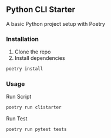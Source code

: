 ## Python CLI Starter
A basic Python project setup with Poetry

### Installation

1. Clone the repo
2. Install dependencies
```sh
poetry install
```

### Usage

Run Script

```sh
poetry run clistarter
```

Run Test
```sh
poetry run pytest tests
```

